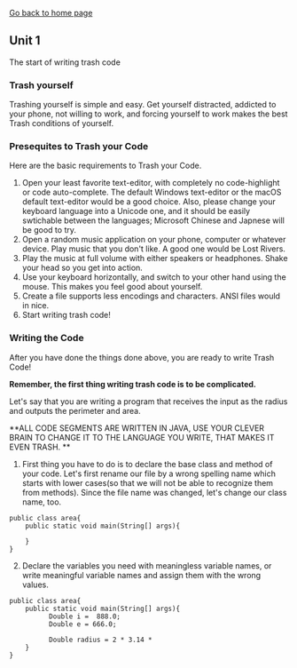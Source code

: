 [Go back to home page](README.md)
## Unit 1
The start of writing trash code

### Trash yourself
Trashing yourself is simple and easy. Get yourself distracted, addicted to your phone, not willing to work, and forcing yourself to work makes the best Trash conditions of yourself.

### Presequites to Trash your Code
Here are the basic requirements to Trash your Code.

1. Open your least favorite text-editor, with completely no code-highlight or code auto-complete. The default Windows text-editor or the macOS default text-editor would be a good choice. Also, please change your keyboard language into a Unicode one, and it should be easily swtichable between the languages; Microsoft Chinese and Japnese will be good to try.
2. Open a random music application on your phone, computer or whatever device. Play music that you don't like. A good one would be Lost Rivers. 
3. Play the music at full volume with either speakers or headphones. Shake your head so you get into action.
4. Use your keyboard horizontally, and switch to your other hand using the mouse. This makes you feel good about yourself.
5. Create a file supports less encodings and characters. ANSI files would in nice. 
6. Start writing trash code!

### Writing the Code
After you have done the things done above, you are ready to write Trash Code!

**Remember, the first thing writing trash code is to be complicated.**

Let's say that you are writing a program that receives the input as the radius and outputs the perimeter and area. 

**ALL CODE SEGMENTS ARE WRITTEN IN JAVA, USE YOUR CLEVER BRAIN TO CHANGE IT TO THE LANGUAGE YOU WRITE, THAT MAKES IT EVEN TRASH. **

1. First thing you have to do is to declare the base class and method of your code. Let's first rename our file by a wrong spelling name which starts with lower cases(so that we will not be able to recognize them from methods). Since the file name was changed, let's change our class name, too.
```
public class area{
    public static void main(String[] args){
            
    }
}
```

2. Declare the variables you need with meaningless variable names, or write meaningful variable names and assign them with the wrong values. 
```
public class area{
    public static void main(String[] args){
          Double i =  888.0;
          Double e = 666.0;
          
          Double radius = 2 * 3.14 * 
    }
}
```


